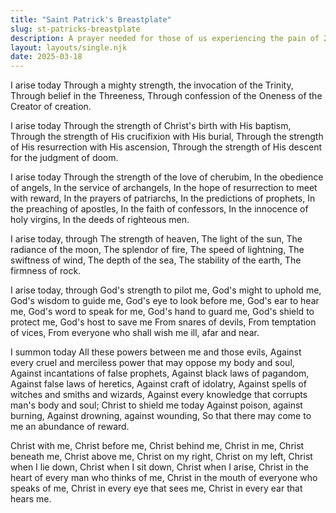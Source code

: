 ```yaml
---
title: "Saint Patrick's Breastplate"
slug: st-patricks-breastplate
description: A prayer needed for those of us experiencing the pain of 2025.
layout: layouts/single.njk
date: 2025-03-18
---
```


I arise today
Through a mighty strength, the invocation of the Trinity,
Through belief in the Threeness,
Through confession of the Oneness
of the Creator of creation.

I arise today
Through the strength of Christ's birth with His baptism,
Through the strength of His crucifixion with His burial,
Through the strength of His resurrection with His ascension,
Through the strength of His descent for the judgment of doom.

I arise today
Through the strength of the love of cherubim,
In the obedience of angels,
In the service of archangels,
In the hope of resurrection to meet with reward,
In the prayers of patriarchs,
In the predictions of prophets,
In the preaching of apostles,
In the faith of confessors,
In the innocence of holy virgins,
In the deeds of righteous men.

I arise today, through
The strength of heaven,
The light of the sun,
The radiance of the moon,
The splendor of fire,
The speed of lightning,
The swiftness of wind,
The depth of the sea,
The stability of the earth,
The firmness of rock.

I arise today, through
God's strength to pilot me,
God's might to uphold me,
God's wisdom to guide me,
God's eye to look before me,
God's ear to hear me,
God's word to speak for me,
God's hand to guard me,
God's shield to protect me,
God's host to save me
From snares of devils,
From temptation of vices,
From everyone who shall wish me ill,
afar and near.

I summon today
All these powers between me and those evils,
Against every cruel and merciless power
that may oppose my body and soul,
Against incantations of false prophets,
Against black laws of pagandom,
Against false laws of heretics,
Against craft of idolatry,
Against spells of witches and smiths and wizards,
Against every knowledge that corrupts man's body and soul;
Christ to shield me today
Against poison, against burning,
Against drowning, against wounding,
So that there may come to me an abundance of reward.

Christ with me,
Christ before me,
Christ behind me,
Christ in me,
Christ beneath me,
Christ above me,
Christ on my right,
Christ on my left,
Christ when I lie down,
Christ when I sit down,
Christ when I arise,
Christ in the heart of every man who thinks of me,
Christ in the mouth of everyone who speaks of me,
Christ in every eye that sees me,
Christ in every ear that hears me.
